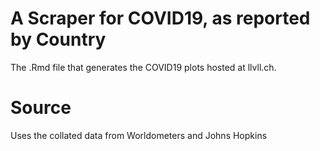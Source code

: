 # A Scraper for COVID19, as reported by Country

The .Rmd file that generates the COVID19 plots hosted at llvll.ch.

# Source

Uses the collated data from Worldometers and Johns Hopkins 
